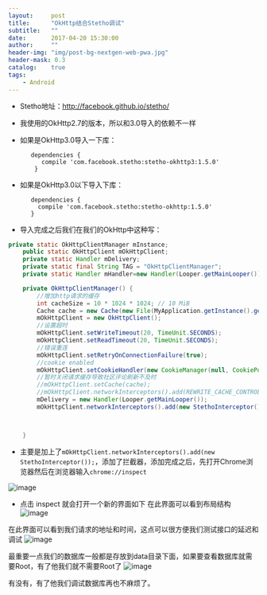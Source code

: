 ```yaml
---
layout:     post
title:      "OkHttp结合Stetho调试"
subtitle:   ""
date:       2017-04-20 15:30:00
author:     ""
header-img: "img/post-bg-nextgen-web-pwa.jpg"
header-mask: 0.3
catalog:    true
tags:
    - Android
---
```


- Stetho地址：http://facebook.github.io/stetho/
- 我使用的OkHttp2.7的版本，所以和3.0导入的依赖不一样
- 如果是OkHttp3.0导入一下库：

         dependencies {
            compile 'com.facebook.stetho:stetho-okhttp3:1.5.0'
          }


-  如果是OkHttp3.0以下导入下库：

          dependencies {
            compile 'com.facebook.stetho:stetho-okhttp:1.5.0'
          }

- 导入完成之后我们在我们的OkHttp中这种写：

```java
private static OkHttpClientManager mInstance;
    public static OkHttpClient mOkHttpClient;
    private static Handler mDelivery;
    private static final String TAG = "OkHttpClientManager";
    private static Handler mHandler=new Handler(Looper.getMainLooper());

    private OkHttpClientManager() {
        //增加http请求的缓存
        int cacheSize = 10 * 1024 * 1024; // 10 MiB
        Cache cache = new Cache(new File(MyApplication.getInstance().getCacheDir().getPath()),cacheSize);
        mOkHttpClient = new OkHttpClient();
        //设置超时
        mOkHttpClient.setWriteTimeout(20, TimeUnit.SECONDS);
        mOkHttpClient.setReadTimeout(20, TimeUnit.SECONDS);
        //错误重连
        mOkHttpClient.setRetryOnConnectionFailure(true);
        //cookie enabled
        mOkHttpClient.setCookieHandler(new CookieManager(null, CookiePolicy.ACCEPT_ORIGINAL_SERVER));
        //暂时关闭请求缓存导致社区评论刷新不及时
        //mOkHttpClient.setCache(cache);
        //mOkHttpClient.networkInterceptors().add(REWRITE_CACHE_CONTROL_INTERCEPTOR);
        mDelivery = new Handler(Looper.getMainLooper());
        mOkHttpClient.networkInterceptors().add(new StethoInterceptor());



    }

```

- 主要是加上了`mOkHttpClient.networkInterceptors().add(new StethoInterceptor());`，添加了拦截器，添加完成之后，先打开Chrome浏览器然后在浏览器输入`chrome://inspect`

![image](https://wx2.sinaimg.cn/large/9f723435ly1fetclynz9nj20ez093mxu.jpg)

- 点击  inspect 就会打开一个新的界面如下
在此界面可以看到布局结构
![image](https://ws2.sinaimg.cn/large/9f723435ly1fetcorg92nj210w0hs0wi.jpg)


在此界面可以看到我们请求的地址和时间，这点可以很方便我们测试接口的延迟和调试
![image](https://wx2.sinaimg.cn/large/9f723435ly1fetcq2ekq6j210p097gnf.jpg)


最重要一点我们的数据库一般都是存放到data目录下面，如果要查看数据库就需要Root，有了他我们就不需要Root了
![image](https://wx1.sinaimg.cn/large/9f723435ly1fetd1vh820j210s0fymyo.jpg)

有没有，有了他我们调试数据库再也不麻烦了。








